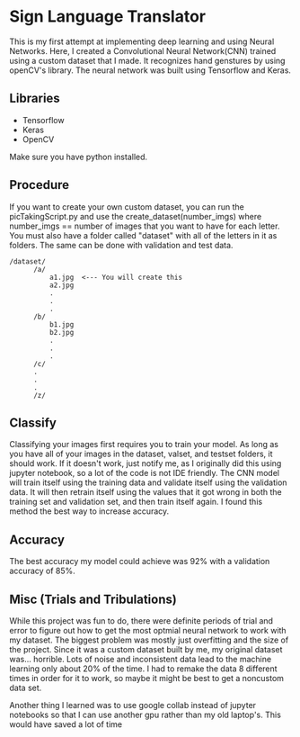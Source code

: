 # Sign Language Translator

This is my first attempt at implementing deep learning and using Neural Networks. Here, I created a Convolutional Neural Network(CNN) trained using a custom dataset that I made. It recognizes hand genstures by using openCV's library. The neural network was built using Tensorflow and Keras.

## Libraries

* Tensorflow
* Keras
* OpenCV

Make sure you have python installed.

## Procedure

If you want to create your own custom dataset, you can run the picTakingScript.py and use the create_dataset(number_imgs) where number_imgs == number of images that you want to have for each letter. You must also have a folder called "dataset" with all of the letters in it as folders. The same can be done with validation and test data.

```
/dataset/
      /a/
          a1.jpg  <--- You will create this
          a2.jpg
          .
          .
          .
      /b/
          b1.jpg
          b2.jpg
          .
          .
          .
      /c/
      .
      .
      .
      /z/
```

## Classify

Classifying your images first requires you to train your model. As long as you have all of your images in the dataset, valset, and testset folders, it should work. If it doesn't work, just notify me, as I originally did this using jupyter notebook, so a lot of the code is not IDE friendly. The CNN model will train itself using the training data and validate itself using the validation data. It will then retrain itself using the values that it got wrong in both the training set and validation set, and then train itself again. I found this method the best way to increase accuracy.

## Accuracy

The best accuracy my model could achieve was 92% with a validation accuracy of 85%. 

## Misc (Trials and Tribulations)

While this project was fun to do, there were definite periods of trial and error to figure out how to get the most optmial neural network to work with my dataset. The biggest problem was mostly just overfitting and the size of the project. Since it was a custom dataset built by me, my original dataset was... horrible. Lots of noise and inconsistent data lead to the machine learning only about 20% of the time. I had to remake the data 8 different times in order for it to work, so maybe it might be best to get a noncustom data set. 

Another thing I learned was to use google collab instead of jupyter notebooks so that I can use another gpu rather than my old laptop's. This would have saved a lot of time
